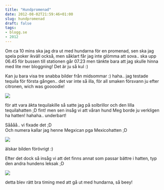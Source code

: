 ```yaml
---
title: "Hundpromenad"
date: 2012-08-02T21:59:46+01:00
slug: hundpromenad
draft: false
tags:
- blogg.se
- 2012
---
```

Om ca 10 mins ska jag dra ut med hundarna för en promenad, sen ska jag spela poker ikväll också, men såklart får jag inte glömma att sova.. ska upp 06.45 för bussen till stationen går 07.23 men tänkte bara att jag skulle hinna med lite mer bloggning! Det är ju så kul :)  
  
Kan ju bara visa tre snabba bilder från midsommar :) haha.. jag testade tequila för första gången.. det var inte så illa, för all smaken försvann ju efter citronen, wich was goooodie!  
  
![](/assets/images/blogg.se/wp_003187_501adada9606ee6005000015.jpg)

för att vara äkta tequilakille så satte jag på solbrillor och den lilla tequilahatten ;D fint! men sen insåg vi att våran hund Meg borde ju verkligen ha hatten! hahaha.. underbart!  
  
Såååå.. vi fixade det ;D   
Och numera kallar jag henne Megxican pga Mexicohatten ;D

![](/assets/images/blogg.se/photo_e0069310-e2bb-2eb3-b3bf-3553fc638686_501adb35e087c37438000032.jpg)

älskar bilden förövrigt :)

Efter det dock så insåg vi att det finns annat som passar bättre i hatten, typ den andra hundens leksak ;D

![](/assets/images/blogg.se/wp_003178_501adc2dddf2b30257000061.jpg)

detta blev rätt bra timing med att gå ut med hundarna, så beey!